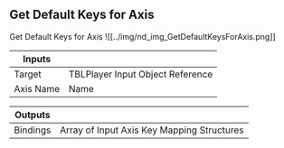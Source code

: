 ## Get Default Keys for Axis
Get Default Keys for Axis
![[../img/nd_img_GetDefaultKeysForAxis.png]]

|Inputs||
|--|--|
| Target | TBLPlayer Input Object Reference |
| Axis Name | Name |

|Outputs||
|--|--|
| Bindings | Array of Input Axis Key Mapping Structures |
